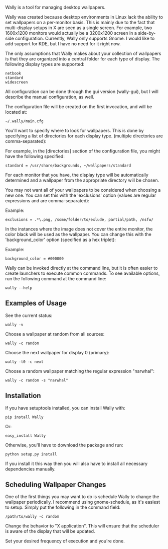 Wally is a tool for managing desktop wallpapers.

Wally was created because desktop environments in Linux lack the ability to
set wallpapers on a per-monitor basis. This is mainly due to the fact that
multi-display setups in X are seen as a single screen. For example, two
1600x1200 monitors would actually be a 3200x1200 screen in a side-by-side
configuration. Currently, Wally only supports Gnome. I would like to add
support for KDE, but I have no need for it right now.

The only assumptions that Wally makes about your collection of wallpapers is
that they are organized into a central folder for each type of display. The
following display types are supported:

    netbook
    standard
    widescreen

All configuration can be done through the gui version (wally-gui), but I will
describe the manual configuration, as well.

The configuration file will be created on the first invocation, and will be
located at:

    ~/.wally/main.cfg

You'll want to specify where to look for wallpapers. This is done by
specifying a list of directories for each display type. (multiple directories
are comma-separated):

For example, in the [directories] section of the configuration file, you might
have the following specified:

    standard = /usr/share/backgrounds, ~/wallpapers/standard

For each monitor that you have, the display type will be automatically
determined and a wallpaper from the appropriate directory will be chosen.

You may not want all of your wallpapers to be considered when choosing a new
one. You can set this with the 'exclusions' option (values are regular
expressions and are comma-separated):

Example:

    exclusions = .*\.png, /some/folder/to/exlude, partial/path, /nsfw/

In the instances where the image does not cover the entire monitor, the color
black will be used as the wallpaper. You can change this with the
'background_color' option (specified as a hex triplet):

Example:

    background_color = #000000

Wally can be invoked directly at the command line, but it is often easier to
create launchers to execute common commands. To see available options, run the
following command at the command line:

    wally --help

Examples of Usage
-----------------

See the current status:

    wally -v

Choose a wallpaper at random from all sources:

    wally -c random

Choose the next wallpaper for display 0 (primary):

    wally -t0 -c next

Choose a random wallpaper matching the regular expression "narwhal":

    wally -c random -s "narwhal"

Installation
------------

If you have setuptools installed, you can install Wally with:

    pip install Wally

Or:

    easy_install Wally

Otherwise, you'll have to download the package and run:

    python setup.py install

If you install it this way then you will also have to install all necessary
dependencies manually.

Scheduling Wallpaper Changes
----------------------------

One of the first things you may want to do is schedule Wally to change the
wallpaper periodically. I recommend using gnome-schedule, as it's easiest to
setup. Simply put the following in the command field:

    /path/to/wally -c random

Change the behavior to "X application". This will ensure that the scheduler is
aware of the display that will be updated.

Set your desired frequency of execution and you're done.
